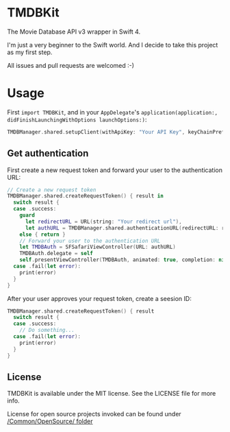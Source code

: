 # TMDBKit
The Movie Database API v3 wrapper in Swift 4.

I'm just a very beginner to the Swift world. And I decide to take this project as my first step.

All issues and pull requests are welcomed :-)

# Usage
First `import TMDBKit`, and in your `AppDelegate`'s `application(application:, didFinishLaunchingWithOptions launchOptions:)`:
```swift
TMDBManager.shared.setupClient(withApiKey: "Your API Key", keyChainPrefix: "Your bundle identifier")
```

## Get authentication
First create a new request token and forward your user to the authentication URL:
```swift
// Create a new request token
TMDBManager.shared.createRequestToken() { result in
  switch result {
  case .success:
    guard 
      let redirectURL = URL(string: "Your redirect url"),
      let authURL = TMDBManager.shared.authenticationURL(redirectURL: redirectURL) 
    else { return }
    // Forward your user to the authentication URL
    let TMDBAuth = SFSafariViewController(URL: authURL)
    TMDBAuth.delegate = self
    self.presentViewController(TMDBAuth, animated: true, completion: nil)
  case .fail(let error):
    print(error)
  }
}
```
After your user approves your request token, create a seesion ID:
```swift
TMDBManager.shared.createRequestToken() { result
  switch result {
  case .success:
    // Do something...
  case .fail(let error):
    print(error)
  }
}
```

## License
TMDBKit is available under the MIT license. See the LICENSE file for more info.

License for open source projects invoked can be found under [/Common/OpenSource/ folder](https://github.com/SR2k/TMDBKit/tree/master/Common/OpenSource)
